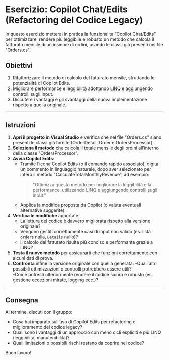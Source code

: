 # Esercizio: Copilot Chat/Edits (Refactoring del Codice Legacy)

In questo esercizio metterai in pratica la funzionalità “Copilot Chat/Edits” per ottimizzare, rendere più leggibile e robusto un metodo che calcola il fatturato mensile di un insieme di ordini, usando le classi già presenti nel file "Orders.cs".

## Obiettivi

1. Rifattorizzare il metodo di calcolo del fatturato mensile, sfruttando le potenzialità di Copilot Edits.  
2. Migliorare performance e leggibilità adottando LINQ e aggiungendo controlli sugli input.  
3. Discutere i vantaggi e gli svantaggi della nuova implementazione rispetto a quella originale.

---

## Istruzioni

1. **Apri il progetto in Visual Studio** e verifica che nel file "Orders.cs" siano presenti le classi già fornite (OrderDetail, Order e OrdersProcessor).  
2. **Seleziona il metodo** che calcola il totale mensile degli ordini all’interno della classe "OrdersProcessor".  
3. **Avvia Copilot Edits**:
   - Tramite l’icona Copilot Edits (o il comando rapido associato), digita un commento in linguaggio naturale, dopo aver selezionato per intero il metodo "CalculateTotalMonthlyRevenue", ad esempio:  
     > "Ottimizza questo metodo per migliorare la leggibilità e la performance, utilizzando LINQ e aggiungendo controlli sugli input."  
   - Applica la modifica proposta da Copilot (o valuta eventuali alternative suggerite).
4. **Verifica le modifiche** apportate:
   - La lettura del codice è davvero migliorata rispetto alla versione originale?  
   - Vengono gestiti correttamente casi di input non valido (es. lista `orders` nulla, `Details` nullo)?  
   - Il calcolo del fatturato risulta più conciso e performante grazie a LINQ?
5. **Testa il nuovo metodo** per assicurarti che funzioni correttamente con alcuni dati di prova.
6. **Confronta** infine la versione originale con quella generata:
   -Quali altri possibili ottimizzazioni o controlli potrebbero essere utili?  
   -Come potresti ulteriormente rendere il codice sicuro e robusto (es. gestione eccezioni mirate, logging ecc.)?  

---

## Consegna

Al termine, discuti con il gruppo:  
- Cosa hai imparato sull’uso di Copilot Edits per refactoring e miglioramento del codice legacy?  
- Quali sono i vantaggi di un approccio con meno cicli espliciti e più LINQ (leggibilità, manutenibilità)?  
- Quali limitazioni o possibili rischi restano da coprire nel codice?  

Buon lavoro!